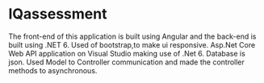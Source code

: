 # IQassessment

The front-end of this application is built using Angular and the back-end is built using .NET 6. 
Used of bootstrap,to make ui responsive. 
Asp.Net Core Web API application on Visual Studio making use of .Net 6. 
Database is json.
Used Model to Controller communication and made the controller methods to asynchronous.
